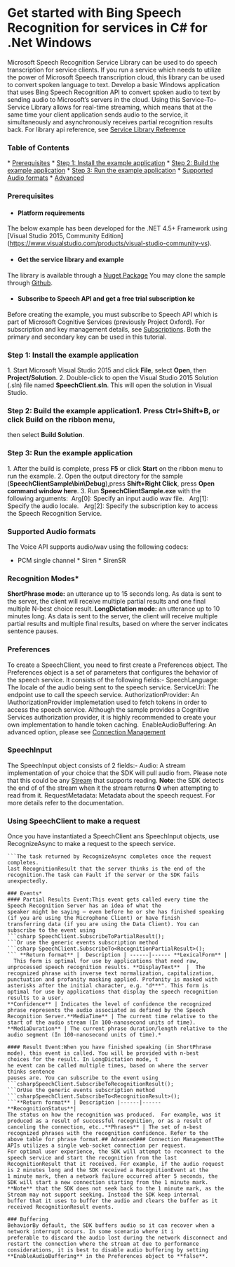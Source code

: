 <!-- NavPath: Bing Speech API/Speech Recognition/Service Library
LinkLabel: Get started in C#
Url: Speech-api/documentation/GetStarted/GetStartedCSharpServiceLibrary
Weight: 3 -->

# Get started with Bing Speech Recognition for services in C&#35; for .Net Windows
Microsoft Speech Recognition Service Library can be used to do speech transcription for service clients. If you run a service which needs 
to utilize the power of Microsoft Speech transcription cloud, this library can be used to convert spoken language to text. 
Develop a basic Windows application that uses Bing Speech Recognition API to convert spoken audio to text by sending audio to 
Microsoft’s servers in the cloud. Using this Service-To-Service Library allows for real-time streaming, which means that at the same time your client application sends audio to the service, it simultaneously and asynchronously receives partial recognition results back. For library api reference, see [Service Library Reference](https://cdn.rawgit.com/Microsoft/Cognitive-Speech-STT-ServiceLibrary/docs/index.html)

### Table of Contents
* [Prerequisites](#Prerequisites)
* [Step 1: Install the example application](#Step-1)
* [Step 2: Build the example application](#Step-2)
* [Step 3: Run the example application](#Step-3)
* [Supported Audio formats](#Supported-Audio-formats)
* [Advanced](#Advanced)

### <a name="Prerequisites">Prerequisites</a>
* #### Platform requirements
The below example has been developed for the .NET 4.5+ Framework using [Visual Studio 2015, Community Edition]
(https://www.visualstudio.com/products/visual-studio-community-vs).

* #### Get the service library and example
The library is available through a [Nuget Package](https://www.nuget.org/packages/Microsoft.Bing.Speech/2.0.1)
You may clone the sample through [Github](https://github.com/Microsoft/Cognitive-Speech-STT-ServiceLibrary). 

* #### Subscribe to Speech API and get a free trial subscription ke
Before creating the example, you must subscribe to Speech API which is part of Microsoft Cognitive Services (previously Project Oxford). For subscription and key management details, see [Subscriptions](https://www.microsoft.com/cognitive-services/en-us/sign-up). 
Both the primary and secondary key can be used in this tutorial.
### <a name="Step1">Step 1: Install the example application
1. Start Microsoft Visual Studio 2015 and click **File**, select **Open**, then **Project/Solution**.
2. Double-click to open the Visual Studio 2015 Solution (.sln) file named **SpeechClient.sln**. This will open the solution in 
Visual Studio.
### <a name="Step2"> Step 2: Build the example application1. Press Ctrl+Shift+B, or click **Build** on the ribbon menu, 
then select **Build Solution**.
### <a name="Step3">Step 3: Run the example application
1. After the build is complete, press **F5** or click **Start** on the ribbon menu to run the example.
2. Open the output directory for the sample (**SpeechClientSample\bin\Debug**),press **Shift+Right Click**, press **Open command window here**.
3. Run **SpeechClientSample.exe** with the following arguments: 
Arg[0]: Specify an input audio wav file.  
Arg[1]: Specify the audio locale.  
Arg[2]: Specify the subscription key to access the Speech Recognition Service.

### Supported Audio formats
The Voice API supports audio/wav using the following codecs: 
* PCM single channel * Siren * SirenSR

### Recognition Modes* 
**ShortPhrase mode:** an utterance up to 15 seconds long. As data is sent to the server, the client will receive multiple partial 
results and one final multiple N-best choice result.
**LongDictation mode:** an utterance up to 10 minutes long. As data is sent to the server, the client will receive multiple partial results and multiple final results, based on where the server indicates sentence pauses.

### <a name="Preferences">Preferences</a>
To create a SpeechClient, you need to first create a Preferences object. The Preferences object is a set of parameters
that configures the behavior of the speech service. It consists of the following fields:- SpeechLanguage: The locale of the audio being
sent to the speech service.
ServiceUri: The endpoint use to call the speech service.
AuthorizationProvider: An IAuthorizationProvider implemetation used to fetch tokens in order to access the speech service. Although the
sample provides a Cognitive Services authorization provider, it is highly recommended to create your own implementation to handle 
token caching.  
EnableAudioBuffering: An advanced option, please see [Connection Management](#connection-management)

### SpeechInput
The SpeechInput object consists of 2 fields:- 
Audio: A stream implementation of your choice that the SDK will pull audio from. Please note that this could be any [Stream](https://msdn.microsoft.com/en-us/library/system.io.stream(v=vs.110).aspx) that supports reading. **Note**: the SDK detects the end of of the stream when it the stream returns **0** when attempting to read from it.
RequestMetadata: Metadata about the speech request. For more details refer to the documentation.

### Using SpeechClient to make a request
Once you have instantiated a SpeechClient ans SpeechInput objects, use RecognizeAsync to make a request to the speech service. 
```charp var task = speechClient.RecognizeAsync(speechInput);
```The task returned by RecognizeAsync completes once the request completes. 
last RecognitionResult that the server thinks is the end of the recognition.The task can Fault if the server or the SDK fails 
unexpectedly.

### Events* 
#### Partial Results Event:This event gets called every time the Speech Recognition Server has an idea of what the
speaker might be saying – even before he or she has finished speaking (if you are using the Microphone Client) or have finish
transferring data (if you are using the Data Client). You can subscribe to the event using 
```csharp SpeechClient.SubscribeToPartialResult();
```Or use the generic events subscription method
```csharp SpeechClient.SubscribeTo<RecognitionPartialResult>();
``` **Return format** |  Description | ------|------ **LexicalForm** |  This form is optimal for use by applications that need raw,
unprocessed speech recognition results. **DisplayText**  |  The recognized phrase with inverse text normalization, capitalization, 
punctuation and profanity masking applied. Profanity is masked with asterisks after the initial character, e.g. "d***". This form is 
optimal for use by applications that display the speech recognition results to a user.
**Confidence** | Indicates the level of confidence the recognized phrase represents the audio associated as defined by the Speech 
Recognition Server.**MediaTime** | The current time relative to the start of the audio stream (In 100-nanosecond units of time).
**MediaDuration** | The current phrase duration/length relative to the audio segment (In 100-nanosecond units of time).* 

#### Result Event:When you have finished speaking (in ShortPhrase mode), this event is called. You will be provided with n-best 
choices for the result. In LongDictation mode, t
he event can be called multiple times, based on where the server thinks sentence 
pauses are. You can subscribe to the event using
```csharpSpeechClient.SubscribeToRecognitionResult();
```OrUse the generic events subscription method
```csharpSpeechClient.SubscribeTo<RecognitionResult>();
```**Return format** | Description |------|------**RecognitionStatus**|
The status on how the recognition was produced.  For example, was it produced as a result of successful recognition, or as a result of 
canceling the connection, etc..**Phrases** | The set of n-best recognized phrases with the recognition confidence. Refer to the 
above table for phrase format.## Advanced### Connection ManagementThe APIs utilizes a single web-socket connection per request. 
For optimal user experience, the SDK will attempt to reconnect to the speech service and start the recognition from the last
RecognitionResult that it received. For example, if the audio request is 2 minutes long and the SDK received a RecognitionEvent at the 
1 minute mark, then a network failure occurred after 5 seconds, the SDK will start a new connection starting from the 1 minute mark. 
**Note** that the SDK does not seek back to the 1 minute mark, as the Stream may not support seeking. Instead the SDK keep internal 
buffer that it uses to buffer the audio and clears the buffer as it received RecognitionResult events.

### Buffering 
BehaviorBy default, the SDK buffers audio so it can recover when a network interrupt occurs. In some scenario where it i
preferable to discard the audio lost during the network disconnect and restart the connection where the stream at due to performance 
considerations, it is best to disable audio buffering by setting **EnableAudioBuffering** in the Preferences object to **false**.
